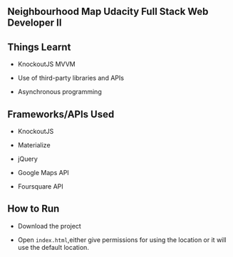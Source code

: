 ## Neighbourhood Map Udacity Full Stack Web Developer II
## Things Learnt


* KnockoutJS MVVM

* Use of third-party libraries and APIs

* Asynchronous programming


## Frameworks/APIs Used


* KnockoutJS

* Materialize

* jQuery

* Google Maps API
* Foursquare API


## How to Run


* Download the project

* Open `index.html`,either give permissions for using the location
 or it will use the default location.